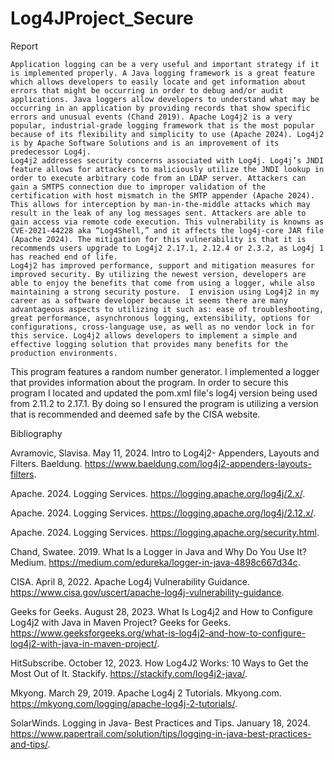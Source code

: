 # Log4JProject_Secure

Report

	Application logging can be a very useful and important strategy if it is implemented properly. A Java logging framework is a great feature which allows developers to easily locate and get information about errors that might be occurring in order to debug and/or audit applications. Java loggers allow developers to understand what may be occurring in an application by providing records that show specific errors and unusual events (Chand 2019). Apache Log4j2 is a very popular, industrial-grade logging framework that is the most popular because of its flexibility and simplicity to use (Apache 2024). Log4j2 is by Apache Software Solutions and is an improvement of its predecessor Log4j.
	Log4j2 addresses security concerns associated with Log4j. Log4j’s JNDI feature allows for attackers to maliciously utilize the JNDI lookup in order to execute arbitrary code from an LDAP server. Attackers can gain a SMTPS connection due to improper validation of the certification with host mismatch in the SMTP appender (Apache 2024). This allows for interception by man-in-the-middle attacks which may result in the leak of any log messages sent. Attackers are able to gain access via remote code execution. This vulnerability is knowns as CVE-2021-44228 aka “Log4Shell,” and it affects the log4j-core JAR file (Apache 2024). The mitigation for this vulnerability is that it is recommends users upgrade to Log4j2 2.17.1, 2.12.4 or 2.3.2, as Log4j 1 has reached end of life. 
	Log4j2 has improved performance, support and mitigation measures for improved security. By utilizing the newest version, developers are able to enjoy the benefits that come from using a logger, while also maintaining a strong security posture.  I envision using Log4j2 in my career as a software developer because it seems there are many advantageous aspects to utilizing it such as: ease of troubleshooting, great performance, asynchronous logging, extensibility, options for configurations, cross-language use, as well as no vendor lock in for this service. Log4j2 allows developers to implement a simple and effective logging solution that provides many benefits for the production environments.
 This program features a random number generator. I implemented a logger that provides information about the program. In order to secure this program I located and updated the pom.xml file's log4j version being used from 2.11.2 to 2.17.1. By doing so I ensured the program is utilizing a version that is recommended and deemed safe by the CISA website.

 Bibliography

Avramovic, Slavisa. May 11, 2024. Intro to Log4j2- Appenders, Layouts and Filters. Baeldung. https://www.baeldung.com/log4j2-appenders-layouts-filters.

Apache. 2024. Logging Services. https://logging.apache.org/log4j/2.x/.

Apache. 2024. Logging Services. https://logging.apache.org/log4j/2.12.x/.

Apache. 2024. Logging Services. https://logging.apache.org/security.html.

Chand, Swatee. 2019. What Is a Logger in Java and Why Do You Use It? Medium. https://medium.com/edureka/logger-in-java-4898c667d34c.

CISA. April 8, 2022. Apache Log4j Vulnerability Guidance. https://www.cisa.gov/uscert/apache-log4j-vulnerability-guidance.

Geeks for Geeks. August 28, 2023. What Is Log4j2 and How to Configure Log4j2 with Java in Maven Project? Geeks for Geeks. https://www.geeksforgeeks.org/what-is-log4j2-and-how-to-configure-log4j2-with-java-in-maven-project/.

HitSubscribe. October 12, 2023. How Log4J2 Works: 10 Ways to Get the Most Out of It. Stackify. https://stackify.com/log4j2-java/.

Mkyong. March 29, 2019. Apache Log4j 2 Tutorials. Mkyong.com. https://mkyong.com/logging/apache-log4j-2-tutorials/.

SolarWinds. Logging in Java- Best Practices and Tips. January 18, 2024. https://www.papertrail.com/solution/tips/logging-in-java-best-practices-and-tips/.
